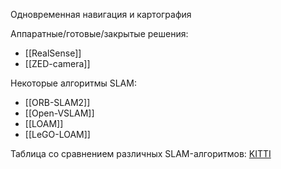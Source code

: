 Одновременная навигация и картография

Аппаратные/готовые/закрытые решения:
- [[RealSense]]
- [[ZED-camera]]

Некоторые алгоритмы SLAM:
- [[ORB-SLAM2]]
- [[Open-VSLAM]]
- [[LOAM]]
- [[LeGO-LOAM]]

Таблица со сравнением различных SLAM-алгоритмов: [KITTI](http://www.cvlibs.net/datasets/kitti/eval_odometry.php)

